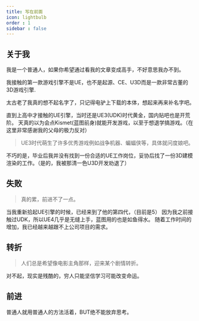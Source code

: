 ```yaml
---
title: 写在前面
icon: lightbulb
order : 1
sidebar : false
---
```

## 关于我
<ChatMessage avatar="../../assets/emoji/blzt.png" :avatarWidth="40">
我是一个普通人，如果你希望通过看我的文章变成高手，不好意思我办不到。
</ChatMessage>

我接触的第一款游戏引擎不是UE，也不是起源、CE、U3D而是一款非常古董的3D游戏引擎.

<ChatMessage avatar="../../assets/emoji/hx.png" :avatarWidth="40">
太古老了我真的想不起名字了，只记得电驴上下载的本体，想起来再来补名字吧。
</ChatMessage>


直到上高中才接触的UE引擎，当时还是UE3(UDK)时代黄金，国内贴吧也是开荒阶。
天真的以为会点Kismet(蓝图前身)就能开发游戏，以至于想退学搞游戏。（在这里非常感谢我的父母的极力反对）

>UE3时代萌生了许多优秀游戏例如战争机器、蝙蝠侠等，具体就问度娘吧。

不巧的是，毕业后我并没有找到一份合适的UE工作岗位，妥协后找了一份3D建模渲染的工作。（是的，我被那清一色U3D开发劝退了）

## 失败
>真的累，前进不了一点。

当我重新拾起UE引擎的时候，已经来到了他的第四代，（目前是5）
因为我之前接触过UDK，所以UE4几乎是无缝上手，蓝图用的也是如鱼得水。
随着工作时间的增加，我已经越来越跟不上公司项目的需求。

## 转折
>人们总是希望像电影主角那样，迎来某个剧情转折。

<ChatMessage avatar="../../assets/emoji/kclr.png" :avatarWidth="40">
对不起，现实是残酷的，穷人只能坚信学习可能改变命运。
</ChatMessage>

## 前进
普通人就用普通人的方法活着，BUT绝不能放弃思考。